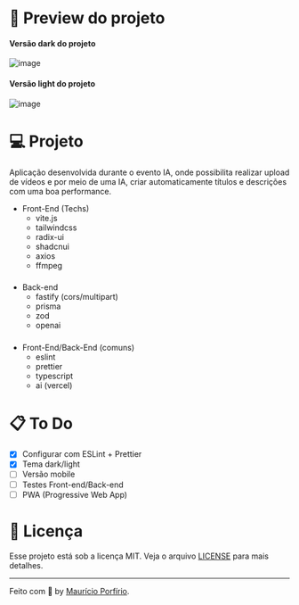 # :dizzy: Preview do projeto

#### Versão dark do projeto

![image](https://github.com/mauricio-msp/nlw-ai-mastery/assets/13602785/62092a7f-b7ff-4292-9d68-b77578fbf1e2)

#### Versão light do projeto
![image](https://github.com/mauricio-msp/nlw-ai-mastery/assets/13602785/aa32414b-4eca-4f57-a5d6-17f4f0c9e919)

# 💻 Projeto

Aplicação desenvolvida durante o evento <NLW/> IA, onde possibilita realizar upload de vídeos e por meio de uma IA, criar automaticamente títulos e descrições com uma boa performance.

- Front-End (Techs)
    - vite.js
    - tailwindcss
    - radix-ui
    - shadcnui
    - axios
    - ffmpeg
###
   
- Back-end 
    - fastify (cors/multipart)
    - prisma
    - zod
    - openai

###

- Front-End/Back-End (comuns)
    - eslint
    - prettier
    - typescript
    - ai (vercel)

# :clipboard: To Do

- [x] Configurar com ESLint + Prettier
- [x] Tema dark/light
- [ ] Versão mobile
- [ ] Testes Front-end/Back-end
- [ ] PWA (Progressive Web App) 

# :page_with_curl: Licença

Esse projeto está sob a licença MIT. Veja o arquivo [LICENSE](LICENSE) para mais detalhes.

---

Feito com :blue_heart: by [Maurício Porfírio](https://github.com/mauricio-msp).

